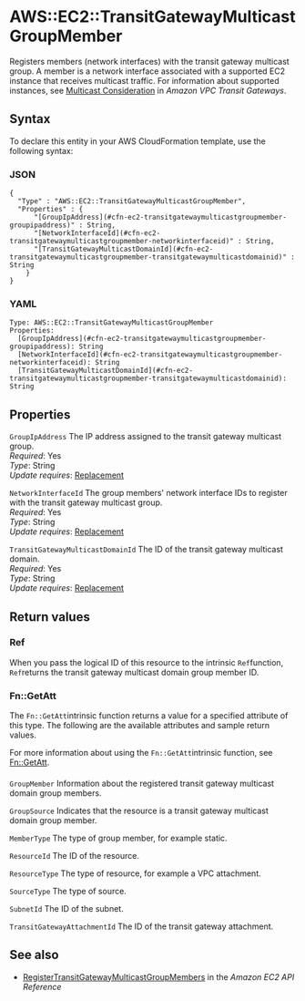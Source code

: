 # AWS::EC2::TransitGatewayMulticastGroupMember<a name="aws-resource-ec2-transitgatewaymulticastgroupmember"></a>

Registers members \(network interfaces\) with the transit gateway multicast group\. A member is a network interface associated with a supported EC2 instance that receives multicast traffic\. For information about supported instances, see [Multicast Consideration](https://docs.aws.amazon.com/vpc/latest/tgw/transit-gateway-limits.html#multicast-limits) in *Amazon VPC Transit Gateways*\.

## Syntax<a name="aws-resource-ec2-transitgatewaymulticastgroupmember-syntax"></a>

To declare this entity in your AWS CloudFormation template, use the following syntax:

### JSON<a name="aws-resource-ec2-transitgatewaymulticastgroupmember-syntax.json"></a>

```
{
  "Type" : "AWS::EC2::TransitGatewayMulticastGroupMember",
  "Properties" : {
      "[GroupIpAddress](#cfn-ec2-transitgatewaymulticastgroupmember-groupipaddress)" : String,
      "[NetworkInterfaceId](#cfn-ec2-transitgatewaymulticastgroupmember-networkinterfaceid)" : String,
      "[TransitGatewayMulticastDomainId](#cfn-ec2-transitgatewaymulticastgroupmember-transitgatewaymulticastdomainid)" : String
    }
}
```

### YAML<a name="aws-resource-ec2-transitgatewaymulticastgroupmember-syntax.yaml"></a>

```
Type: AWS::EC2::TransitGatewayMulticastGroupMember
Properties: 
  [GroupIpAddress](#cfn-ec2-transitgatewaymulticastgroupmember-groupipaddress): String
  [NetworkInterfaceId](#cfn-ec2-transitgatewaymulticastgroupmember-networkinterfaceid): String
  [TransitGatewayMulticastDomainId](#cfn-ec2-transitgatewaymulticastgroupmember-transitgatewaymulticastdomainid): String
```

## Properties<a name="aws-resource-ec2-transitgatewaymulticastgroupmember-properties"></a>

`GroupIpAddress`  <a name="cfn-ec2-transitgatewaymulticastgroupmember-groupipaddress"></a>
The IP address assigned to the transit gateway multicast group\.  
*Required*: Yes  
*Type*: String  
*Update requires*: [Replacement](https://docs.aws.amazon.com/AWSCloudFormation/latest/UserGuide/using-cfn-updating-stacks-update-behaviors.html#update-replacement)

`NetworkInterfaceId`  <a name="cfn-ec2-transitgatewaymulticastgroupmember-networkinterfaceid"></a>
The group members' network interface IDs to register with the transit gateway multicast group\.  
*Required*: Yes  
*Type*: String  
*Update requires*: [Replacement](https://docs.aws.amazon.com/AWSCloudFormation/latest/UserGuide/using-cfn-updating-stacks-update-behaviors.html#update-replacement)

`TransitGatewayMulticastDomainId`  <a name="cfn-ec2-transitgatewaymulticastgroupmember-transitgatewaymulticastdomainid"></a>
The ID of the transit gateway multicast domain\.  
*Required*: Yes  
*Type*: String  
*Update requires*: [Replacement](https://docs.aws.amazon.com/AWSCloudFormation/latest/UserGuide/using-cfn-updating-stacks-update-behaviors.html#update-replacement)

## Return values<a name="aws-resource-ec2-transitgatewaymulticastgroupmember-return-values"></a>

### Ref<a name="aws-resource-ec2-transitgatewaymulticastgroupmember-return-values-ref"></a>

When you pass the logical ID of this resource to the intrinsic `Ref`function, `Ref`returns the transit gateway multicast domain group member ID\. 

### Fn::GetAtt<a name="aws-resource-ec2-transitgatewaymulticastgroupmember-return-values-fn--getatt"></a>

The `Fn::GetAtt`intrinsic function returns a value for a specified attribute of this type\. The following are the available attributes and sample return values\.

For more information about using the `Fn::GetAtt`intrinsic function, see [Fn::GetAtt](https://docs.aws.amazon.com/AWSCloudFormation/latest/UserGuide/intrinsic-function-reference-getatt.html)\.

#### <a name="aws-resource-ec2-transitgatewaymulticastgroupmember-return-values-fn--getatt-fn--getatt"></a>

`GroupMember`  <a name="GroupMember-fn::getatt"></a>
Information about the registered transit gateway multicast domain group members\.

`GroupSource`  <a name="GroupSource-fn::getatt"></a>
Indicates that the resource is a transit gateway multicast domain group member\.

`MemberType`  <a name="MemberType-fn::getatt"></a>
The type of group member, for example static\.

`ResourceId`  <a name="ResourceId-fn::getatt"></a>
The ID of the resource\.

`ResourceType`  <a name="ResourceType-fn::getatt"></a>
The type of resource, for example a VPC attachment\.

`SourceType`  <a name="SourceType-fn::getatt"></a>
The type of source\.

`SubnetId`  <a name="SubnetId-fn::getatt"></a>
The ID of the subnet\.

`TransitGatewayAttachmentId`  <a name="TransitGatewayAttachmentId-fn::getatt"></a>
The ID of the transit gateway attachment\.

## See also<a name="aws-resource-ec2-transitgatewaymulticastgroupmember--seealso"></a>
+ [RegisterTransitGatewayMulticastGroupMembers](https://docs.aws.amazon.com/AWSEC2/latest/APIReference/API_RegisterTransitGatewayMulticastGroupMembers.html) in the *Amazon EC2 API Reference*

